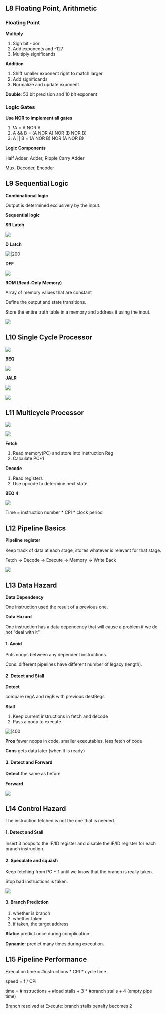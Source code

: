 ## L8 Floating Point, Arithmetic

### Floating Point

**Multiply**

1. Sign bit - xor
2. Add exponents and -127
3. Multiply significands

**Addition**

1. Shift smaller exponent right to match larger
2. Add significands
3. Normalize and update exponent

**Double**: 53 bit precision and 10 bit exponent

### Logic Gates

**Use NOR to implement all gates**

1. !A = A NOR A
2. A && B = (A NOR A) NOR (B NOR B)
3. A || B = (A NOR B) NOR (A NOR B)

**Logic Components**

Half Adder, Adder, Ripple Carry Adder

Mux, Decoder, Encoder



## L9 Sequential Logic

**Combinational logic**

Output is determined exclusively by the input.

**Sequential logic**

**SR Latch**

![](./attachments/image-20211028035011980.png)

**D Latch**

![|200](./attachments/image-20211028035051642.png)

**DFF**

![](./attachments/image-20211028035445292.png)

**ROM (Read-Only Memory)**

Array of memory values that are constant

Define the output and state transitions.

Store the entire truth table in a memory and address it using the input.

![](./attachments/image-20211028040139325.png)



## L10  Single Cycle Processor

![](./attachments/image-20211028041006999.png)

**BEQ**

![](./attachments/image-20211028041817655.png)

**JALR**

![](./attachments/image-20211028042318436.png)

![](./attachments/image-20211028042411986.png)



## L11 Multicycle Processor

![](./attachments/image-20211028042944334.png)

![](./attachments/image-20211028043007717.png)

**Fetch**

1. Read memory(PC) and store into instruction Reg
2. Calculate PC+1

**Decode**

1. Read registers
2. Use opcode to determine next state

**BEQ 4**

![](./attachments/image-20211028044257876.png)

Time = instruction number * CPI * clock period



## L12 Pipeline Basics

**Pipeline register**

Keep track of data at each stage, stores whatever is relevant for that stage.

Fetch -> Decode -> Execute -> Memory -> Write Back

![](./attachments/image-20211029171244109.png)



## L13 Data Hazard

**Data Dependency**

One instruction used the result of a previous one.

**Data Hazard**

One instruction has a data dependency that will cause a problem if we do not "deal with it".

#### **1. Avoid**

Puts noops between any dependent instructions.

Cons: different pipelines have different number of legacy (length).

#### **2. Detect and Stall**

**Detect**

compare regA and regB with previous destRegs

**Stall**

1. Keep current instructions in fetch and decode
2. Pass a noop to execute

![|400](./attachments/image-20211029173130985.png)

**Pros** fewer noops in code, smaller executables, less fetch of code

**Cons** gets data later (when it is ready)

#### **3. Detect and Forward**

**Detect** the same as before

**Forward**

![](./attachments/image-20211211202756267.png)



## L14 Control Hazard

The instruction fetched is not the one that is needed.

#### 1. Detect and Stall

Insert 3 noops to the IF/ID register and disable the IF/ID register for each branch instruction.

#### 2. Speculate and squash

Keep fetching from PC + 1 until we know that the branch is really taken. 

Stop bad instructions is taken.

![](./attachments/image-20211211203828081.png)

#### 3. Branch Prediction

1. whether is branch
2. whether taken
3. if taken, the target address

**Static:** predict once during complication.

**Dynamic:**  predict many times during execution.



## L15 Pipeline Performance

Execution time = \#instructions * CPI * cycle time

speed = f / CPI

time = \#instructions + \#load stalls + 3 * \#branch stalls + 4 (empty pipe time)

Branch resolved at Execute: branch stalls penalty becomes 2
